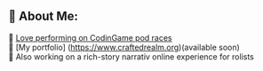 ## 💫 About Me:
👯 [Love performing on CodinGame pod races](https://www.codingame.com/profile/8be7f781541e65d54e00debef38547c90199255)<br>
🔭 [My portfolio] (https://www.craftedrealm.org)(available soon)<br>
🌱 Also working on a rich-story narrativ online experience for rolists<br>

<span class="iconify" data-icon="skill-icons:html" data-inline="false" style="color: #888888"></span>
